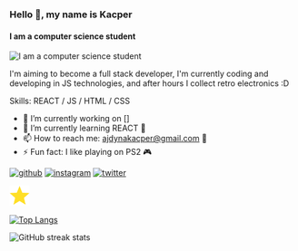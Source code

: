### Hello 👋, my name is Kacper
#### I am a computer science student
![I am a computer science student](https://arturssmirnovs.github.io/github-profile-readme-generator/images/banner.png)

I'm aiming to become a full stack developer, I'm currently coding and developing in JS technologies, and after hours I collect retro electronics :D


Skills:   REACT / JS / HTML / CSS

- 🔭 I’m currently working on [] 
- 🌱 I’m currently learning REACT 🤟 
- 📫 How to reach me: ajdynakacper@gmail.com 📧 
- ⚡ Fun fact: I like playing on PS2 🎮 


[<img src='https://cdn.jsdelivr.net/npm/simple-icons@3.0.1/icons/github.svg' alt='github' height='40'>](https://github.com/kaaper11)  [<img src='https://cdn.jsdelivr.net/npm/simple-icons@3.0.1/icons/instagram.svg' alt='instagram' height='40'>](https://www.instagram.com/kaaper_/)  [<img src='https://cdn.jsdelivr.net/npm/simple-icons@3.0.1/icons/twitter.svg' alt='twitter' height='40'>](https://twitter.com/kaaper11)  

<a href='https://stars.github.com/'><img src='https://raw.githubusercontent.com/acervenky/animated-github-badges/master/assets/starbadge.gif' width='35' height='35'></a> 

[![Top Langs](https://github-readme-stats.vercel.app/api/top-langs/?username=kaaper11)](https://github.com/anuraghazra/github-readme-stats)

![GitHub streak stats](https://streak-stats.demolab.com/?user=kaaper11)  

